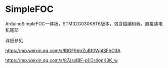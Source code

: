 # SimpleFOC
ArduinoSimpleFOC一体板，STM32G030K8T6版本，包含磁编码器，直接装电机尾部

详细参见

https://mp.weixin.qq.com/s/lBGF9btrZuBf0WpISFhO3A

https://mp.weixin.qq.com/s/87JsxIBF-p1iDr4gnK3K_w
